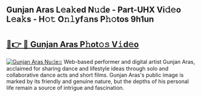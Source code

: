 ## Gunjan Aras L𝚎a𝚔ed N𝚞𝚍e - Part-UHX Vi𝚍𝚎o L𝚎a𝚔s - H𝚘𝚝 O𝚗𝚕yf𝚊ns P𝚑𝚘tos 9h1un

# <h2><a href="http://kfddq2.oniu.top/?m=Gunjan+Aras">🔗👉 🔴 Gunjan Aras P𝚑ot𝚘𝚜 V𝚒d𝚎o</a></h2>

[![Gunjan Aras Nu𝚍e𝚜](https://i.imgur.com/0qMVB7G.gif)](http://kfddq2.oniu.top/?m=Gunjan+Aras)
Web-based performer and digital artist Gunjan Aras, acclaimed for sharing dance and lifestyle ideas through solo and collaborative dance acts and short films. Gunjan Aras's public image is marked by its friendly and genuine nature, but the depths of his personal life remain a source of intrigue and fascination.  
